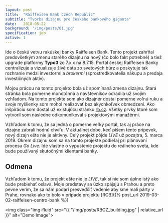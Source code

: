 ```yaml
---
layout: post
title:  "Raiffeisen Bank Czech Republic"
subtitle: "Tvorba dizajnu pre českého bankového giganta"
date:   2018-05-22
background: '/img/posts/01.jpg'
specification: job
active: 1
---
```


Ide o českú vetvu rakúskej banky Raiffeisen Bank. Tento projekt zahŕňal predovšetkým zmenu starého dizajnu na nový (čo bolo fakt potrebné) a tiež upgrade platformy **Typo3** zo 7.x.x na 8.7.15. Portál českej Raiffeisen Banky centralizuje a vizualizuje živé dáta zo svetových búrz a poskytuje tak rozhranie medzi investormi a *brokermi* (sprostredkovatelia nákupu a predaja investičných aktív).

Mojou prácou na tomto projekto bola už spomínaná zmena dizajnu. Stará stránka bola pomerne monotónna a návštevníkov odradila už svojím vzhľadom. Na tomto projekte som ako dizajnér dostal pomerne voľnú ruku a svoje myšlienky som mohol realizovať bez akýchkoľvek obmedzení. Ako inšpiráciu som dostal už existujúcu stránku [rb.cz](https://www.rb.cz/). Všetky prvky ktoré som vytvoril som následne odkomunikoval s projektovými manažérmi.

Vzhľadom k tomu, že sa jedná o pomerne veľký portál, tak aj práce na dizajne zabrali hodnú chvíľu. V aktuálnej dobe, keď píšem tento prípevok, nový dizajn ešte nie je aktívny. Celý projekt pôjde *LIVE* už pozajtra, 5. marca 2019. Okrem dizajnu som sa na tomto projekte podieľaj pri plánovaní procesu *Go Live*. Ide vlastne o vypustenie projektu do reálneho sveta, kde bude používaný skutočnými klientami banky.

## Odmena

Vzhľadom k tomu, že projekt ešte nie je *LIVE*, tak si nie som úplne istý ako bude prebiehať oslava. Moje predstavy sa úzko spájajú s Prahou a preto pevne verím, že sa nám podarí presvedčiť vedenie aby sme mali párty v Prahe, rovnako ako to bolo v prípade projektu [RCB]({% post_url 2019-03-02-raiffeisen-centro-bank %})


<img class="img-fluid" src="{{ "/img/posts/RBCZ_building.jpg" | relative_url }}" alt="Demo Image">
